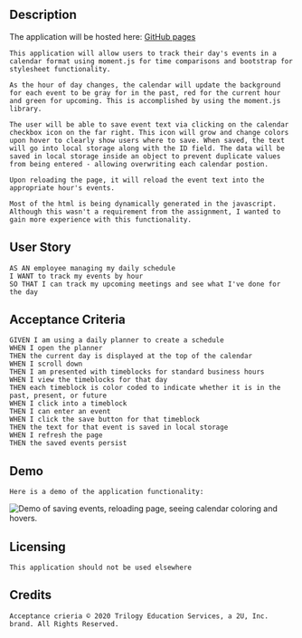 ## Description

The application will be hosted here: [GitHub pages](https://brians-123.github.io/05-Third-Party-APIs-scheduler/)

```
This application will allow users to track their day's events in a calendar format using moment.js for time comparisons and bootstrap for stylesheet functionality.

As the hour of day changes, the calendar will update the background for each event to be gray for in the past, red for the current hour and green for upcoming. This is accomplished by using the moment.js library.

The user will be able to save event text via clicking on the calendar checkbox icon on the far right. This icon will grow and change colors upon hover to clearly show users where to save. When saved, the text will go into local storage along with the ID field. The data will be saved in local storage inside an object to prevent duplicate values from being entered - allowing overwriting each calendar postion.

Upon reloading the page, it will reload the event text into the appropriate hour's events.

Most of the html is being dynamically generated in the javascript. Although this wasn't a requirement from the assignment, I wanted to gain more experience with this functionality.
```

## User Story

```
AS AN employee managing my daily schedule
I WANT to track my events by hour
SO THAT I can track my upcoming meetings and see what I've done for the day

```

## Acceptance Criteria

```
GIVEN I am using a daily planner to create a schedule
WHEN I open the planner
THEN the current day is displayed at the top of the calendar
WHEN I scroll down
THEN I am presented with timeblocks for standard business hours
WHEN I view the timeblocks for that day
THEN each timeblock is color coded to indicate whether it is in the past, present, or future
WHEN I click into a timeblock
THEN I can enter an event
WHEN I click the save button for that timeblock
THEN the text for that event is saved in local storage
WHEN I refresh the page
THEN the saved events persist
```

## Demo

```
Here is a demo of the application functionality:
```

![Demo of saving events, reloading page, seeing calendar coloring and hovers.](./Assets/Work-Day-Scheduler-Video.gif)

## Licensing

```
This application should not be used elsewhere
```

## Credits

```
Acceptance crieria © 2020 Trilogy Education Services, a 2U, Inc. brand. All Rights Reserved.
```
